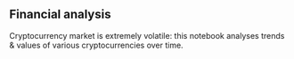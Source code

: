 ## Financial analysis
Cryptocurrency market is extremely volatile: this notebook analyses trends & values of various cryptocurrencies over time.
